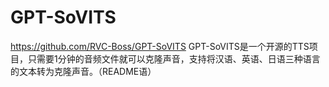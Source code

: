 # GPT-SoVITS
https://github.com/RVC-Boss/GPT-SoVITS
GPT-SoVITS是一个开源的TTS项目，只需要1分钟的音频文件就可以克隆声音，支持将汉语、英语、日语三种语言的文本转为克隆声音。（README语）
